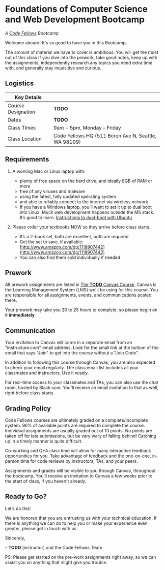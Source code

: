 # Foundations of Computer Science and Web Development Bootcamp
_A [Code Fellows](http://codefellows.com) Bootcamp_

Welcome aboard! It's so good to have you in this Bootcamp.

The amount of material we have to cover is ambitious. You will get the most out of this class if you dive into the prework, take good notes, keep up with the assignments, independently research any topics you need extra time with, and generally stay inquisitive and curious.

## Logistics

Key Details | |
--- | ---
Course Designation | __TODO__
Dates | __TODO__
Class Times | 9am - 5pm, Monday &ndash; Friday
Class Location | Code Fellows HQ (511 Boren Ave N, Seattle, WA 98109)


## Requirements

 1. A working Mac or Linux laptop with:
    - plenty of free space on the hard drive, and ideally 8GB of RAM or more
    - free of any viruses and malware
    - using the latest, fully updated operating system
    - and able to reliably connect to the internet via wireless network
    - If you have a Windows laptop, you’ll want to set it up to dual boot into Linux. Much web development happens outside the MS stack. It’s good to learn. [Instructions to dual-boot with Ubuntu](https://help.ubuntu.com/community/WindowsDualBoot)


 2. Please order your textbooks NOW so they arrive before class starts.
    - It’s a 2-book set, both are excellent, both are required
    - Get the set to save, if available: [http://www.amazon.com/dp/1118907442](http://www.amazon.com/dp/1118907442)
    - You can also find them sold individually if needed

## Prework

All prework assignments are listed in [The __TODO__ Canvas Course](https://canvas.instructure.com/courses/TODO). Canvas is the Learning Management System (LMS) we'll be using for this course. You are responsible for all assignments, events, and communications posted there.

Your prework may take you 20 to 25 hours to complete, so please begin on it **immediately**.

## Communication

Your invitation to Canvas will come in a separate email from an "instructure.com" email address. Look for the small link at the bottom of the email that says "Join" to get into the course without a "Join Code".

In addition to following this course through Canvas, you are also expected to check your email regularly. The class email list includes all your classmates and instructors. Use it wisely.

For real-time access to your classmates and TAs, you can also use the chat room, hosted by Slack.com. You'll receive an email invitation to that as well, right before class starts.


## Grading Policy

Code Fellows courses are ultimately graded on a complete/incomplete system. 90% of available points are required to complete the course. Individual assignments are usually graded out of 10 points. No points are taken off for late submissions, but be very wary of falling behind! Catching up in a timely manner is quite difficult.

Co-working and Q+A class time will allow for many interactive feedback opportunities for you. Take advantage of feedback and the one-on-one, in-person time for code reviews by instructors, TAs, and your peers.

Assignments and grades will be visible to you through Canvas, throughout the bootcamp. You’ll receive an invitation to Canvas a few weeks prior to the start of class, if you haven't already.

## Ready to Go?

Let’s do this!

We are honored that you are entrusting us with your technical education. If there is anything we can do to help you or make your experience even greater, please get in touch with us.

Sincerely,

&ndash; __TODO__ (instructor) and the Code Fellows Team

PS: Please get started on the pre-work assignments right away, so we can assist you on anything that might give you trouble.
